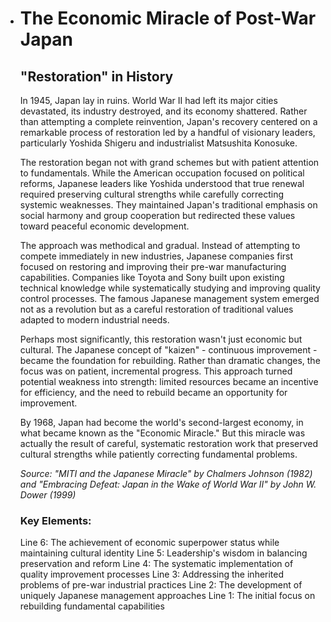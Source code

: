 - # The Economic Miracle of Post-War Japan

  ## "Restoration" in History

  In 1945, Japan lay in ruins. World War II had left its major cities devastated, its industry destroyed, and its economy shattered. Rather than attempting a complete reinvention, Japan's recovery centered on a remarkable process of restoration led by a handful of visionary leaders, particularly Yoshida Shigeru and industrialist Matsushita Konosuke.

  The restoration began not with grand schemes but with patient attention to fundamentals. While the American occupation focused on political reforms, Japanese leaders like Yoshida understood that true renewal required preserving cultural strengths while carefully correcting systemic weaknesses. They maintained Japan's traditional emphasis on social harmony and group cooperation but redirected these values toward peaceful economic development.

  The approach was methodical and gradual. Instead of attempting to compete immediately in new industries, Japanese companies first focused on restoring and improving their pre-war manufacturing capabilities. Companies like Toyota and Sony built upon existing technical knowledge while systematically studying and improving quality control processes. The famous Japanese management system emerged not as a revolution but as a careful restoration of traditional values adapted to modern industrial needs.

  Perhaps most significantly, this restoration wasn't just economic but cultural. The Japanese concept of "kaizen" - continuous improvement - became the foundation for rebuilding. Rather than dramatic changes, the focus was on patient, incremental progress. This approach turned potential weakness into strength: limited resources became an incentive for efficiency, and the need to rebuild became an opportunity for improvement.

  By 1968, Japan had become the world's second-largest economy, in what became known as the "Economic Miracle." But this miracle was actually the result of careful, systematic restoration work that preserved cultural strengths while patiently correcting fundamental problems.

  *Source: "MITI and the Japanese Miracle" by Chalmers Johnson (1982) and "Embracing Defeat: Japan in the Wake of World War II" by John W. Dower (1999)*

  ### Key Elements:
  Line 6: The achievement of economic superpower status while maintaining cultural identity
  Line 5: Leadership's wisdom in balancing preservation and reform
  Line 4: The systematic implementation of quality improvement processes
  Line 3: Addressing the inherited problems of pre-war industrial practices
  Line 2: The development of uniquely Japanese management approaches
  Line 1: The initial focus on rebuilding fundamental capabilities
